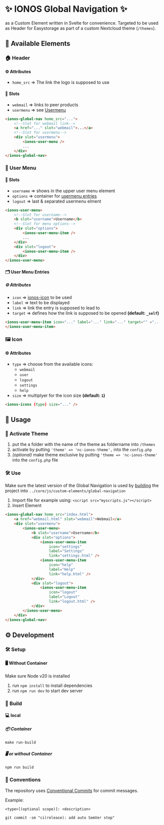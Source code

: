# ✨ IONOS Global Navigation ✨

as a Custom Element written in Svelte for convenience. Targeted to be used as Header for Easystorage as part of a custom Nextcloud theme (`/themes`).

## 🚚 Available Elements

### 🏠 Header

#### ⚙️ Attributes

-   `home_src` => The link the logo is supposed to use

#### 🎰 Slots

-   `webmail` => links to peer products
-   `usermenu` => see [Usermenu](#user-menu)

```html
<ionos-global-nav home_src="...">
	<!--Slot for webmail link-->
	<a href="..." slot="webmail">...</a>
	<!--Slot for usermenu-->
	<div slot="usermenu">
		<ionos-user-menu />
		...
	</div>
</ionos-global-nav>
```

### 👤 User Menu

#### 🎰 Slots

-   `username` => shows in the upper user menu element
-   `options` => container for [usermenu entries](#user-menu-entries)
-   `logout` => last & separated usermenu elment

```html
<ionos-user-menu>
	<!--Slot for username-->
	<b slot="username">Username</b>
	<!--Slot for menu options-->
	<div slot="options">
		<ionos-user-menu-item />
		...
	</div>
	<div slot="logout">
		<ionos-user-menu-item />
	</div>
</ionos-user-menu>
```

#### 🗂️ User Menu Entries

##### ⚙️ Attributes

-   `icon` => [ionos-icon](#icon) to be used
-   `label` => text to be displayed
-   `link` => link the entry is supposed to lead to
-   `target` => defines how the link is supposed to be opened **(default: `_self`)**

```html
<ionos-user-menu-item icon="..." label="..." link="..." target="" ="...">
</ionos-user-menu-item>
```

### 🖼️ Icon

#### ⚙️ Attributes

-   `type` => choose from the available icons:
    -   `webmail`
    -   `user`
    -   `logout`
    -   `settings`
    -   `help`
-   `size` => multiplyer for the icon size **(default: `1`)**

```html
<ionos-icons {type} size="..." />
```

## 🚀 Usage

### 🎨 Activate Theme

1. put the a folder with the name of the theme as foldername into `/themes`
2. activate by putting `'theme' => 'nc-ionos-theme',` into the `config.php`
3. _(optional)_ make theme exclusive by putting `'theme => 'nc-ionos-theme'` into the `config.php` file

### 🛠️ Use

Make sure the latest version of the Global Navigation is used by [building](#-build) the project into `../core/js/custom-elements/global-navigation`

1. Import file
   for example using: `<script src="myscripts.js"></script>`
2. Insert Element

```html
<ionos-global-nav home_src="index.html">
	<a href="webmail.html" slot="webmail">Webmail</a>
	<div slot="usermenu">
		<ionos-user-menu>
			<b slot="username">Username</b>
			<div slot="options">
				<ionos-user-menu-item
					icon="settings"
					label="Settings"
					link="settings.html" />
				<ionos-user-menu-item
					icon="help"
					label="Help"
					link="help.html" />
			</div>
			<div slot="logout">
				<ionos-user-menu-item
					icon="logout"
					label="Logout"
					link="logout.html" />
			</div>
		</ionos-user-menu>
	</div>
</ionos-global-nav>
```

## ⚙️ Development

### 🛠️ Setup

#### 🖥️ Without Container

Make sure Node v20 is installed

1. run `npm install` to install dependencies
2. run `npm run dev` to start dev server

### 🚀 Build

#### 💻 local

##### 📦 Container

```shell
make run-build
```

##### 🖥️ or without Container

```shell
npm run build
```

### 📏 Conventions

The repository uses [Conventional Commits](https://www.conventionalcommits.org/en/v1.0.0/) for commit messages.

Example:

`<type>[(optional scope)]: <description>`

```shell
git commit -sm "ci(release): add auto SemVer step"
```
